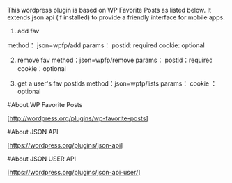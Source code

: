 This wordpress plugin is based on WP Favorite Posts as listed below.
It extends json api (if installed) to provide a friendly interface for mobile apps.

1. add fav

  method： json=wpfp/add
  params：
	 postid: required
	 cookie: optional

2. remove fav
  method：json=wpfp/remove
  params：
	postid：required 
	cookie：optional

3. get a user's fav postids
  method：json=wpfp/lists
  params：
         cookie ：optional


#About WP Favorite Posts

[http://wordpress.org/plugins/wp-favorite-posts]

#About JSON API

[https://wordpress.org/plugins/json-api]

#About JSON USER API

[https://wordpress.org/plugins/json-api-user/]
